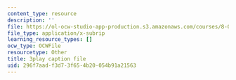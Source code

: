 ```yaml
---
content_type: resource
description: ''
file: https://ol-ocw-studio-app-production.s3.amazonaws.com/courses/8-01sc-classical-mechanics-fall-2016/296f7aadf3d73f654b20054b91a21563_pb5hUGBjS3A.srt
file_type: application/x-subrip
learning_resource_types: []
ocw_type: OCWFile
resourcetype: Other
title: 3play caption file
uid: 296f7aad-f3d7-3f65-4b20-054b91a21563
---
```

